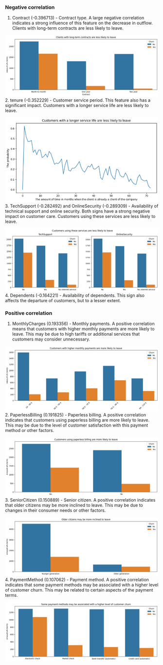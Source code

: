 
### Negative correlation
1. Contract (-0.396713) - Contract type. A large negative correlation indicates a strong influence of this feature on the decrease in outflow. Clients with long-term contracts are less likely to leave.

![Alt text](Graphs/image.png)
2. tenure (-0.352229) - Customer service period. This feature also has a significant impact. Customers with a longer service life are less likely to leave.

![Alt text](Graphs/image-1.png)
3. TechSupport (-0.282492) and OnlineSecurity (-0.289309) - Availability of technical support and online security. Both signs have a strong negative impact on customer care. Customers using these services are less likely to leave.

![Alt text](Graphs/image-2.png)
4. Dependents (-0.164221) - Availability of dependents. This sign also affects the departure of customers, but to a lesser extent.
### Positive correlation
1. MonthlyCharges (0.193356) - Monthly payments. A positive correlation means that customers with higher monthly payments are more likely to leave. This may be due to high tariffs or additional services that customers may consider unnecessary.

![Alt text](Graphs/image-3.png)
2. PaperlessBilling (0.191825) - Paperless billing. A positive correlation indicates that customers using paperless billing are more likely to leave. This may be due to the level of customer satisfaction with this payment method or other factors.

![Alt text](Graphs/image-4.png)
3. SeniorCitizen (0.150889) - Senior citizen. A positive correlation indicates that older citizens may be more inclined to leave. This may be due to changes in their consumer needs or other factors.

![Alt text](Graphs/image-5.png)
4. PaymentMethod (0.107062) - Payment method. A positive correlation indicates that some payment methods may be associated with a higher level of customer churn. This may be related to certain aspects of the payment terms.

![Alt text](Graphs/image-6.png)